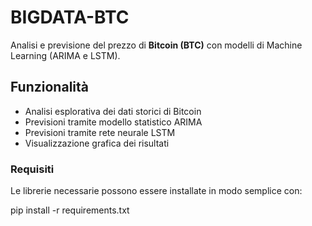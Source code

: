 # BIGDATA-BTC 
Analisi e previsione del prezzo di **Bitcoin (BTC)** con modelli di Machine Learning (ARIMA e LSTM).

## Funzionalità
- Analisi esplorativa dei dati storici di Bitcoin  
- Previsioni tramite modello statistico ARIMA  
- Previsioni tramite rete neurale LSTM  
- Visualizzazione grafica dei risultati  

### Requisiti
Le librerie necessarie possono essere installate in modo semplice  con:

pip install -r requirements.txt
